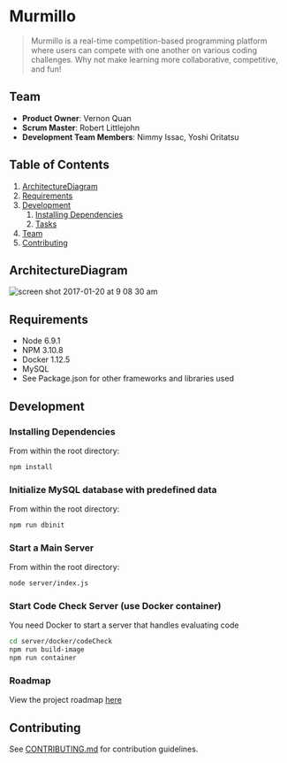 # Murmillo

> Murmillo is a real-time competition-based programming platform where users can compete with one another on various coding challenges. Why not make learning more collaborative, competitive, and fun!

## Team

  - __Product Owner__: Vernon Quan
  - __Scrum Master__: Robert Littlejohn
  - __Development Team Members__: Nimmy Issac, Yoshi Oritatsu

## Table of Contents
1. [ArchitectureDiagram](#ArchitectureDiagram)
1. [Requirements](#requirements)
1. [Development](#development)
    1. [Installing Dependencies](#installing-dependencies)
    1. [Tasks](#tasks)
1. [Team](#team)
1. [Contributing](#contributing)

## ArchitectureDiagram
![screen shot 2017-01-20 at 9 08 30 am](https://cloud.githubusercontent.com/assets/20877349/22158223/17b1e1de-def0-11e6-9c82-ef0110362211.png)

## Requirements
- Node 6.9.1
- NPM 3.10.8
- Docker 1.12.5
- MySQL 
- See Package.json for other frameworks and libraries used

## Development
### Installing Dependencies
From within the root directory:
```sh
npm install
```
### Initialize MySQL database with predefined data
From within the root directory:
```sh
npm run dbinit
```
### Start a Main Server 
From within the root directory:
```sh
node server/index.js
```

### Start Code Check Server (use Docker container)
You need Docker to start a server that handles evaluating code
```sh
cd server/docker/codeCheck
npm run build-image
npm run container
```

### Roadmap
View the project roadmap [here](https://github.com/ResplendentRadishes/Murmillo/issues)

## Contributing
See [CONTRIBUTING.md](CONTRIBUTING.md) for contribution guidelines.


